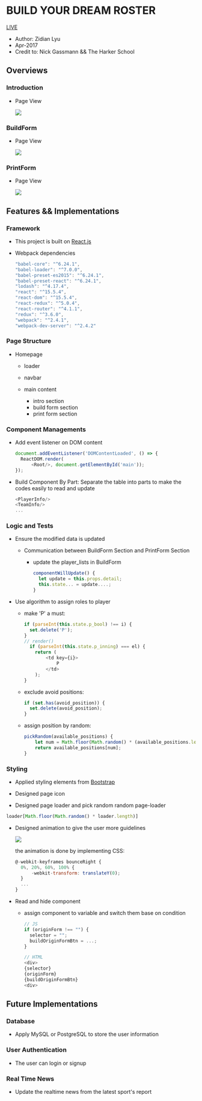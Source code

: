 # BUILD YOUR DREAM ROSTER

[LIVE][roster]

- Author: Zidian Lyu
- Apr-2017
- Credit to: Nick Gassmann && The Harker School

## Overviews

### Introduction

- Page View

  ![](https://github.com/zidianlyu/BaseballTeamBuilder/blob/master/asset/img/intro.png)

### BuildForm

- Page View

  ![](https://github.com/zidianlyu/BaseballTeamBuilder/blob/master/asset/img/buildForm.png)

### PrintForm

- Page View

  ![](https://github.com/zidianlyu/BaseballTeamBuilder/blob/master/asset/img/printForm.png)

## Features && Implementations

### Framework

- This project is built on [React.js](https://facebook.github.io/react/)
- Webpack dependencies

  ```javascript
  "babel-core": "^6.24.1",
  "babel-loader": "^7.0.0",
  "babel-preset-es2015": "^6.24.1",
  "babel-preset-react": "^6.24.1",
  "lodash": "^4.17.4",
  "react": "^15.5.4",
  "react-dom": "^15.5.4",
  "react-redux": "^5.0.4",
  "react-router": "^4.1.1",
  "redux": "^3.6.0",
  "webpack": "^2.4.1",
  "webpack-dev-server": "^2.4.2"
  ```

### Page Structure

- Homepage

  - loader
  - navbar
  - main content

    - intro section
    - build form section
    - print form section

### Component Managements

- Add event listener on DOM content

  ```javascript
  document.addEventListener('DOMContentLoaded', () => {
    ReactDOM.render(
        <Root/>, document.getElementById('main'));
  });
  ```

- Build Component By Part: Separate the table into parts to make the codes easily to read and update

  ```javascript
  <PlayerInfo/>
  <TeamInfo/>
  ...
  ```

### Logic and Tests

- Ensure the modified data is updated

  - Communication between BuildForm Section and PrintForm Section

    - update the player_lists in BuildForm

      ```javascript
      componentWillUpdate() {
        let update = this.props.detail;
        this.state... = update....;
      }
      ```

- Use algorithm to assign roles to player

  - make 'P' a must:

    ```javascript
    if (parseInt(this.state.p_bool) !== i) {
      set.delete('P');
    }
    // render()
      if (parseInt(this.state.p_inning) === el) {
        return (
            <td key={i}>
                P
            </td>
        );
    }
    ```

  - exclude avoid positions:

    ```javascript
    if (set.has(avoid_position)) {
      set.delete(avoid_position);
    }
    ```

  - assign position by random:

    ```javascript
    pickRandom(available_positions) {
        let num = Math.floor(Math.random() * (available_positions.length));
        return available_positions[num];
    }
    ```

### Styling

- Applied styling elements from [Bootstrap](http://getbootstrap.com/)

- Designed page icon

- Designed page loader and pick random random page-loader

```javascript
loader[Math.floor(Math.random() * loader.length)]
```

- Designed animation to give the user more guidelines

  ![](https://github.com/zidianlyu/BaseballTeamBuilder/blob/master/asset/img/arrow_animation.png)

  the animation is done by implementing CSS:

  ```javascript
  @-webkit-keyframes bounceRight {
    0%, 20%, 60%, 100% {
        -webkit-transform: translateY(0);
    }
    ...
  }
  ```

- Read and hide component

  - assign component to variable and switch them base on condition

    ```javascript
    // JS
    if (originForm !== "") {
      selector = "";
      buildOriginFormBtn = ...;
    }
    ```

    ```javascript
    // HTML
    <div>
    {selector}
    {originForm}
    {buildOriginFormBtn}
    <div>
    ```

## Future Implementations

### Database

- Apply MySQL or PostgreSQL to store the user information

### User Authentication

- The user can login or signup

### Real Time News

- Update the realtime news from the latest sport's report

[roster]: https://zidianlyu.github.io/BaseballTeamBuilder/
